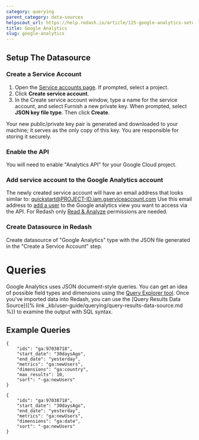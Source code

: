 ```yaml
---
category: querying
parent_category: data-sources
helpscout_url: https://help.redash.io/article/125-google-analytics-setup
title: Google Analytics
slug: google-analytics
---
```


## Setup The Datasource

### Create a Service Account

1. Open the
   [Service accounts page](https://console.cloud.google.com/iam-admin/serviceaccounts).
   If prompted, select a project.
2. Click **Create service account**.
3. In the Create service account window, type a name for the service account,
   and select Furnish a new private key. When prompted, select **JSON key file
   type**. Then click **Create**.

Your new public/private key pair is generated and downloaded to your machine; it
serves as the only copy of this key. You are responsible for storing it
securely.

### Enable the API

You will need to enable "Analytics API" for your Google Cloud project.

### Add service account to the Google Analytics account

The newly created service account will have an email address that looks similar
to: quickstart@PROJECT-ID.iam.gserviceaccount.com Use this email address to
[add a user](https://support.google.com/analytics/answer/1009702) to the Google
analytics view you want to access via the API. For Redash only
[Read & Analyze](https://support.google.com/analytics/answer/2884495)
permissions are needed.

### Create Datasource in Redash

Create datasource of "Google Analytics" type with the JSON file generated in the
"Create a Service Account" step.

# Queries

Google Analytics uses JSON document-style queries. You can get an idea of
possible field types and dimensions using the
[Query Explorer tool](https://ga-dev-tools.appspot.com/query-explorer/). Once
you've imported data into Redash, you can use the [Query Results Data
Source]({% link _kb/user-guide/querying/query-results-data-source.md %}) to
examine the output with SQL syntax.

## Example Queries

```
{
    "ids": "ga:97038718",
    "start_date": "30daysAgo",
    "end_date": "yesterday",
    "metrics": "ga:newUsers",
    "dimensions": "ga:country",
    "max_results": 10,
    "sort": "-ga:newUsers"
}
```

```
{
    "ids": "ga:97038718",
    "start_date": "30daysAgo",
    "end_date": "yesterday",
    "metrics": "ga:newUsers",
    "dimensions": "ga:date",
    "sort": "-ga:newUsers"
}
```
